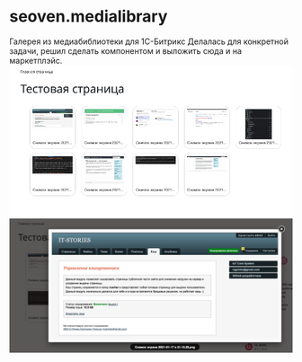 # seoven.medialibrary
Галерея из медиабиблиотеки для 1С-Битрикс
Делалась для конкретной задачи, решил сделать компонентом и выложить сюда и на маркетплэйс.
![alt text](screen.png "Общий вид")
![alt text](screen2.png "Вид по нажатию на превью")
